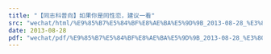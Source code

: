 ```yaml
---
title: "【同志科普向】如果你是同性恋，建议一看"
src: "wechat/html/%E9%85%B7%E5%84%BF%E8%AE%BA%E5%9D%9B_2013-08-28_%E3%80%90%E5%90%8C%E5%BF%97%E7%A7%91%E6%99%AE%E5%90%91%E3%80%91%E5%A6%82%E6%9E%9C%E4%BD%A0%E6%98%AF%E5%90%8C%E6%80%A7%E6%81%8B%EF%BC%8C%E5%BB%BA%E8%AE%AE%E4%B8%80%E7%9C%8B.html"
date: 2013-08-28
pdf: "wechat/pdf/%E9%85%B7%E5%84%BF%E8%AE%BA%E5%9D%9B_2013-08-28_%E3%80%90%E5%90%8C%E5%BF%97%E7%A7%91%E6%99%AE%E5%90%91%E3%80%91%E5%A6%82%E6%9E%9C%E4%BD%A0%E6%98%AF%E5%90%8C%E6%80%A7%E6%81%8B%EF%BC%8C%E5%BB%BA%E8%AE%AE%E4%B8%80%E7%9C%8B.pdf"
---
```

